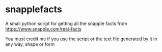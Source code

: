 # snapplefacts
A small python script for getting all the snapple facts from https://www.snapple.com/real-facts

You must credit me if you use the script or the text file generated by it in any way, shape or form
